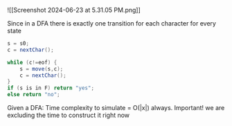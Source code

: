 ![[Screenshot 2024-06-23 at 5.31.05 PM.png]]

Since in a DFA there is exactly one transition for each character for every state
```java pseudocode
s = s0;
c = nextChar();

while (c!=eof) {
	s = move(s,c);
	c = nextChar();
}
if (s is in F) return "yes";
else return "no";
```

Given a DFA:
	Time complexity to simulate = O(|x|) always.
Important! we are excluding the time to construct it right now